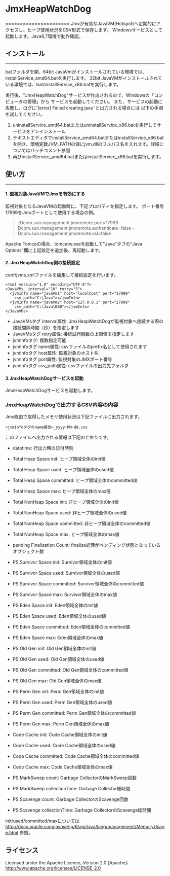 # JmxHeapWatchDog
======================
Jmxが有効なJavaVM(Hotspot)へ定期的にアクセスし、ヒープ使用状況をCSV形式で保存します。
Windowsサービスとして起動します。Java6,7環境で動作確認。


## インストール
------
batフォルダを開、64bit JavaVmがインストールされている環境では、installService_amd64.batを実行します。
32bit JavaVMがインストールされている環境では、bat/installService_x86.batを実行します。

実行後、"JmxHeapWatchDog"サービスが作成されるので、Windowsの「コンピュータの管理」から
サービスを起動してください。
また、サービスの起動に失敗し、ログに'[error] Failed creating java 'と出力される場合には
以下の手順を試してください。

1. uninstallService_amd64.batまたはuninstallService_x86.batを実行してサービスをアンインストール
2. テキストエディタでinstallService_amd64.batまたはinstallService_x86.batを開き、環境変数JVM_PATHの値にjvm.dllのフルパス名を入れます。詳細についてはバッチコメント参照
3. 再びinstallService_amd64.batまたはinstallService_x86.batを実行します。

## 使い方
------
#### 1. 監視対象JavaVMでJmxを有効にする
監視対象となるJavaVMの起動時に、下記プロパティを指定します。
ポート番号17999をJmxポートとして使用する場合の例。

> -Dcom.sun.management.jmxremote.port=17999
> -Dcom.sun.management.jmxremote.authenticate=false
> -Dcom.sun.management.jmxremote.ssl=false

Apache Tomcaの場合、tomcatw.exeを起動して"Java"タブの"Java Options"欄に上記設定を追加後、再起動します。

#### 2. JmxHeapWatchDog側の接続設定
conf/jvms.xmlファイルを編集して接続設定を行います。

````xml:
<?xml version="1.0" encoding="UTF-8"?>
<JavaVMs  interval="10" retry="5">
  <jvmInfo name="javaVm1" host="localhost" port="17999"
    csv_path="C:\Java"></jvmInfo>
  <jvmInfo name="javaVm2" host="127.0.0.1" port="27999"
    csv_path="C:\Java\BBB"></jvmInfo>
</JavaVMs>
````

* JavaVMsタグ interval属性: JmxHeapWatchDogが監視対象へ接続する際の接続間隔時間（秒）を指定します
* JavaVMsタグ retry属性: 接続試行回数の上限値を指定します
* jvmInfoタグ: 複数指定可能
* jvmInfoタグ name属性: csvファイルのprefix名として使用されます
* jvmInfoタグ host属性: 監視対象のホスト名
* jvmInfoタグ port属性: 監視対象のJMXポート番号
* jvmInfoタグ  csv_path属性: csvファイルの出力先フォルダ

#### 3.JmxHeapWatchDogサービスを起動
JmxHeapWatchDogサービスを起動します。

### JmxHeapWatchDogで出力するCSV内容の内容
Jmx経由で取得したメモリ使用状況は下記ファイルに出力されます。

`<jcmInfoタグのname属性>_yyyy-MM-dd.csv`

このファイルへ出力される情報は下記のとおりです。

* datetime: 行出力時の日付時刻
* Total Heap Space init: ヒープ領域全体のinit値
* Total Heap Space used: ヒープ領域全体のused値
* Total Heap Space committed: ヒープ領域全体のcommitted値
* Total Heap Space max: ヒープ領域全体のmax値
* Total NonHeap Space init: 非ヒープ領域全体のinit値
* Total NonHeap Space used: 非ヒープ領域全体のused値
* Total NonHeap Space committed: 非ヒープ領域全体のcommitted値
* Total NonHeap Space max: ヒープ領域全体のmax値
* pending Finalization Count: finalize処理がペンディング状態となっているオブジェクト数


* PS Survivor Space init: Survivor領域全体のinit値
* PS Survivor Space used: Survivor領域全体のused値
* PS Survivor Space committed: Survivor領域全体のcommitted値
* PS Survivor Space max: Survivor領域全体のmax値


* PS Eden Space init: Eden領域全体のinit値
* PS Eden Space used: Eden領域全体のused値
* PS Eden Space committed: Eden領域全体のcommitted値
* PS Eden Space max: Eden領域全体のmax値


* PS Old Gen init: Old Gen領域全体のinit値
* PS Old Gen used: Old Gen領域全体のused値
* PS Old Gen committed: Old Gen領域全体のcommitted値
* PS Old Gen max: Old Gen領域全体のmax値


* PS Perm Gen init: Perm Gen領域全体のinit値
* PS Perm Gen used: Perm Gen領域全体のused値
* PS Perm Gen committed: Perm Gen領域全体のcommitted値
* PS Perm Gen max: Perm Gen領域全体のmax値


* Code Cache init: Code Cache領域全体のinit値
* Code Cache used: Code Cache領域全体のused値
* Code Cache committed: Code Cache領域全体のcommitted値
* Code Cache max: Code Cache領域全体のmax値


* PS MarkSweep count: Garbage CollectorのMarkSweep回数
* PS MarkSweep collectionTime: Garbage Collector総時間
* PS Scavenge count: Garbage CollectorのScavenge回数
* PS Scavenge collectionTime: Garbage CollectorのScavenge総時間

init/used/committed/maxについては <http://docs.oracle.com/javase/jp/6/api/java/lang/management/MemoryUsage.html> 参照。

ライセンス
----------
Licensed under the Apache License, Version 2.0
[Apache]: http://www.apache.org/licenses/LICENSE-2.0